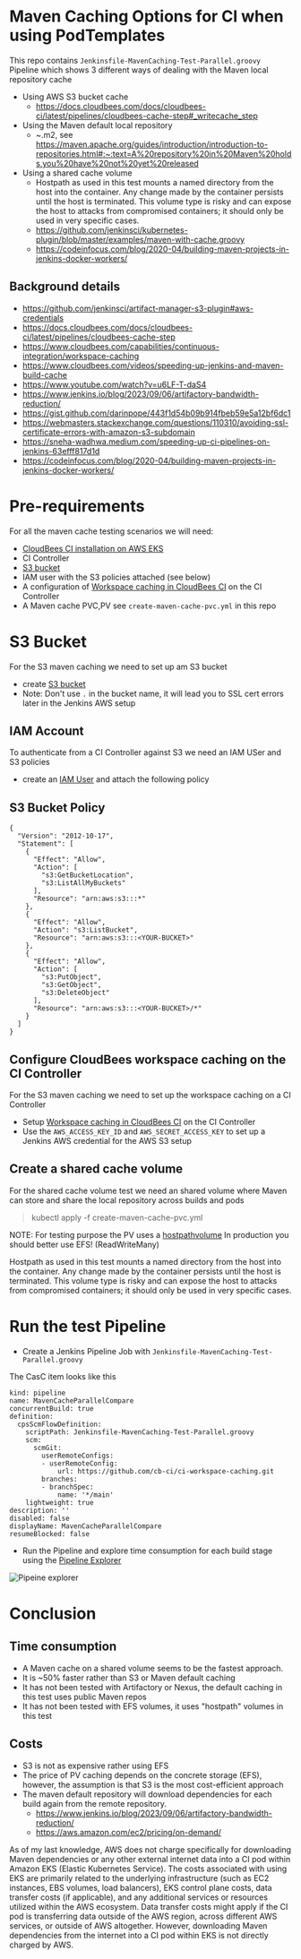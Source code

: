 # Maven Caching Options for CI when using PodTemplates

This repo contains `Jenkinsfile-MavenCaching-Test-Parallel.groovy` Pipeline  which shows 3 different ways of dealing with the Maven local repository cache

* Using AWS S3 bucket cache 
  * https://docs.cloudbees.com/docs/cloudbees-ci/latest/pipelines/cloudbees-cache-step#_writecache_step
* Using the Maven default local repository 
  * ~.m2, see https://maven.apache.org/guides/introduction/introduction-to-repositories.html#:~:text=A%20repository%20in%20Maven%20holds,you%20have%20not%20yet%20released
* Using a shared cache volume 
  * Hostpath as used in this test mounts a named directory from the host into the container. Any change made by the container persists until the host is terminated.
    This volume type is risky and can expose the host to attacks from compromised containers; it should only be used in very specific cases.
  * https://github.com/jenkinsci/kubernetes-plugin/blob/master/examples/maven-with-cache.groovy
  * https://codeinfocus.com/blog/2020-04/building-maven-projects-in-jenkins-docker-workers/ 

## Background details

* https://github.com/jenkinsci/artifact-manager-s3-plugin#aws-credentials
* https://docs.cloudbees.com/docs/cloudbees-ci/latest/pipelines/cloudbees-cache-step
* https://www.cloudbees.com/capabilities/continuous-integration/workspace-caching
* https://www.cloudbees.com/videos/speeding-up-jenkins-and-maven-build-cache
* https://www.youtube.com/watch?v=u6LF-T-daS4
* https://www.jenkins.io/blog/2023/09/06/artifactory-bandwidth-reduction/
* https://gist.github.com/darinpope/443f1d54b09b914fbeb59e5a12bf6dc1 
* https://webmasters.stackexchange.com/questions/110310/avoiding-ssl-certificate-errors-with-amazon-s3-subdomain
* https://sneha-wadhwa.medium.com/speeding-up-ci-pipelines-on-jenkins-63efff817d1d
* https://codeinfocus.com/blog/2020-04/building-maven-projects-in-jenkins-docker-workers/

# Pre-requirements

For all the maven cache testing scenarios we will need: 

* [CloudBees CI installation on AWS EKS](https://docs.cloudbees.com/docs/cloudbees-ci/latest/eks-install-guide/)
* CI Controller
* [S3 bucket](https://docs.aws.amazon.com/AmazonS3/latest/userguide/create-bucket-overview.html)
* IAM user with the S3 policies attached (see below)
* A configuration of [Workspace caching in CloudBees CI](https://www.cloudbees.com/capabilities/continuous-integration/workspace-caching) on the CI Controller
* A Maven cache PVC,PV see `create-maven-cache-pvc.yml` in this repo

# S3 Bucket

For the S3 maven caching we need to set up am S3 bucket 

* create [S3 bucket](https://docs.aws.amazon.com/AmazonS3/latest/userguide/create-bucket-overview.html)
* Note: Don't use `.` in the bucket name, it will lead you to SSL cert errors later in the Jenkins AWS setup

## IAM Account

To authenticate from a CI Controller against S3 we need an IAM USer and S3 policies

* create an [IAM User](https://docs.aws.amazon.com/IAM/latest/UserGuide/id_users_create.html) and attach the following policy 

## S3 Bucket Policy

```
{
  "Version": "2012-10-17",
  "Statement": [
    {
      "Effect": "Allow",
      "Action": [
        "s3:GetBucketLocation",
        "s3:ListAllMyBuckets"
      ],
      "Resource": "arn:aws:s3:::*"
    },
    {
      "Effect": "Allow",
      "Action": "s3:ListBucket",
      "Resource": "arn:aws:s3:::<YOUR-BUCKET>"
    },
    {
      "Effect": "Allow",
      "Action": [
        "s3:PutObject",
        "s3:GetObject",
        "s3:DeleteObject"
      ],
      "Resource": "arn:aws:s3:::<YOUR-BUCKET>/*"
    }
  ]
}
```

## Configure CloudBees workspace caching on the CI Controller

For the S3 maven caching we need to set up the workspace caching on a CI Controller

* Setup [Workspace caching in CloudBees CI](https://www.cloudbees.com/capabilities/continuous-integration/workspace-caching) on the CI Controller
* Use the `AWS_ACCESS_KEY_ID` and `AWS_SECRET_ACCESS_KEY` to set up a Jenkins AWS credential for the AWS S3 setup

## Create a shared cache volume

For the shared cache volume test we need an shared volume where Maven can store and share the local repository across builds and pods

> kubectl apply -f create-maven-cache-pvc.yml 

NOTE: For testing purpose the PV uses a [hostpathvolume](https://kubernetes.io/docs/concepts/storage/volumes/#hostpath)
In production you should better use EFS! (ReadWriteMany) 

Hostpath as used in this test mounts a named directory from the host into the container. Any change made by the container persists until the host is terminated.
This volume type is risky and can expose the host to attacks from compromised containers; it should only be used in very specific cases.

# Run the test Pipeline

* Create a Jenkins Pipeline Job with `Jenkinsfile-MavenCaching-Test-Parallel.groovy`

The CasC item looks like this
```
kind: pipeline
name: MavenCacheParallelCompare
concurrentBuild: true
definition:
  cpsScmFlowDefinition:
    scriptPath: Jenkinsfile-MavenCaching-Test-Parallel.groovy
    scm:
      scmGit:
        userRemoteConfigs:
        - userRemoteConfig:
            url: https://github.com/cb-ci/ci-workspace-caching.git
        branches:
        - branchSpec:
            name: '*/main'
    lightweight: true
description: ''
disabled: false
displayName: MavenCacheParallelCompare
resumeBlocked: false
```

* Run the Pipeline and explore time consumption for each build stage using the [Pipeline Explorer](https://docs.cloudbees.com/docs/cloudbees-ci/latest/pipelines/cloudbees-pipeline-explorer-plugin)

![Pipeine explorer](images/pipeline-explorer.png?raw=true "PipelineExplorer")


# Conclusion

## Time consumption

* A Maven cache on a shared volume seems to be the fastest approach.
* It is ~50% faster rather than S3 or Maven default caching
* It has not been tested with Artifactory or Nexus, the default caching in this test uses public Maven repos
* It has not been tested with EFS volumes, it uses "hostpath" volumes in this test

## Costs 

* S3 is not as expensive rather using EFS
* The price of PV caching depends on the concrete storage (EFS), however, the assumption is that S3 is the most cost-efficient approach
* The maven default repository will download dependencies for each build again from the remote repository.
  * https://www.jenkins.io/blog/2023/09/06/artifactory-bandwidth-reduction/
  * https://aws.amazon.com/ec2/pricing/on-demand/

As of my last knowledge, AWS does not charge specifically for downloading Maven dependencies or any other external internet data into a CI pod within Amazon EKS (Elastic Kubernetes Service).
The costs associated with using EKS are primarily related to the underlying infrastructure (such as EC2 instances, EBS volumes, load balancers), EKS control plane costs, data transfer costs (if applicable), and any additional services or resources utilized within the AWS ecosystem.
Data transfer costs might apply if the CI pod is transferring data outside of the AWS region, across different AWS services, or outside of AWS altogether. However, downloading Maven dependencies from the internet into a CI pod within EKS is not directly charged by AWS.






